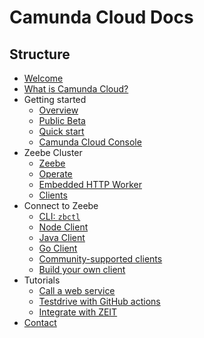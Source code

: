 # Camunda Cloud Docs

## Structure

* [Welcome](.docs/../docs/welcome.md)
* [What is Camunda Cloud?](./docs/what-is-camunda-cloud.md)
* Getting started
  * [Overview](./docs/gettingstarted_overview.md)
  * [Public Beta](./docs/gettingstarted_public-beta.md)
  * [Quick start](./docs/gettingstarted_quick-start.md)
  * [Camunda Cloud Console](./docs/gettingstarted_camunda-cloud-console.md)
* Zeebe Cluster
  * [Zeebe](./docs/zeebecluster_zeebe.md)
  * [Operate](./docs/zeebecluster_operate.md)
  * [Embedded HTTP Worker](./docs/zeebecluster_embedded-http-worker.md)
  * [Clients](./docs/zeebecluster_clients.md)
* Connect to Zeebe
  * [CLI: `zbctl`](./docs/connectzeebe_cli-zbctl.md)
  * [Node Client](./docs/connectzeebe_node-client.md)
  * [Java Client](./docs/connectzeebe_java-client.md)
  * [Go Client](./docs/connectzeebe_go-client.md)
  * [Community-supported clients](./docs/connectzeebe_other-clients.md)
  * [Build your own client](./docs/connectzeebe_build-your-own-client.md)
* Tutorials
  * [Call a web service](./docs/tut_call-a-web-service.md)
  * [Testdrive with GitHub actions](./docs/tut_testdrive-github-actions.md)
  * [Integrate with ZEIT](./docs/tut_integrate-with-zeit.md)
* [Contact](./docs/contact.md)
